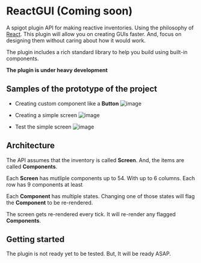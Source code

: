 # ReactGUI **(Coming soon)**
A spigot plugin API for making reactive inventories. Using the philosophy of [React](https://github.com/facebook/react).
This plugin will allow you on creating GUIs faster. And, focus on designing them without caring about how it would work.

The plugin includes a rich standard library to help you build using built-in components.

**The plugin is under heavy development**

## Samples of the prototype of the project

- Creating custom component like a **Button**
![image](https://user-images.githubusercontent.com/20463031/102676135-2cb2e000-41ad-11eb-8157-096227521b12.png)

- Creating a simple screen
![image](https://user-images.githubusercontent.com/20463031/102676164-4a804500-41ad-11eb-8381-3a3a5bcacf88.png)

- Test the simple screen
![image](https://user-images.githubusercontent.com/20463031/102676192-6be13100-41ad-11eb-8690-e1ca15632aa7.png)

## Architecture
The API assumes that the inventory is called **Screen**.
And, the items are called **Components**.

Each **Screen** has mutliple components up to 54. With up to 6 columns. Each row has 9 components at least

Each **Component** has multiple states. Changing one of those states will flag the **Component** to be re-rendered.

The screen gets re-rendered every tick. It will re-render any flagged **Components**.

## Getting started
The plugin is not ready yet to be tested. But, It will be ready ASAP.
